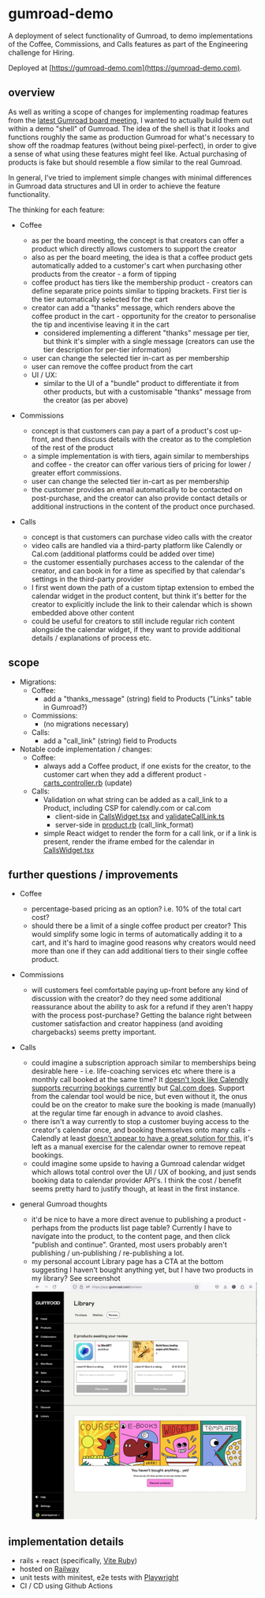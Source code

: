 # gumroad-demo

A deployment of select functionality of Gumroad, to demo implementations of the Coffee, Commissions, and Calls features as part of the Engineering challenge for Hiring.

Deployed at [https://gumroad-demo.com](https://gumroad-demo.com).

## overview

As well as writing a scope of changes for implementing roadmap features from the [latest Gumroad board meeting](https://www.youtube.com/watch?v=CNes_Qfo0gw), I wanted to actually build them out within a demo "shell" of Gumroad. The idea of the shell is that it looks and functions roughly the same as production Gumroad for what's necessary to show off the roadmap features (without being pixel-perfect), in order to give a sense of what using these features might feel like. Actual purchasing of products is fake but should resemble a flow similar to the real Gumroad.

In general, I've tried to implement simple changes with minimal differences in Gumroad data structures and UI in order to achieve the feature functionality.

The thinking for each feature:

- Coffee
  - as per the board meeting, the concept is that creators can offer a product which directly allows customers to support the creator
  - also as per the board meeting, the idea is that a coffee product gets automatically added to a customer's cart when purchasing other products from the creator - a form of tipping
  - coffee product has tiers like the membership product - creators can define separate price points similar to tipping brackets. First tier is the tier automatically selected for the cart
  - creator can add a "thanks" message, which renders above the coffee product in the cart - opportunity for the creator to personalise the tip and incentivise leaving it in the cart
    - considered implementing a different "thanks" message per tier, but think it's simpler with a single message (creators can use the tier description for per-tier information)
  - user can change the selected tier in-cart as per membership
  - user can remove the coffee product from the cart
  - UI / UX:
    - similar to the UI of a "bundle" product to differentiate it from other products, but with a customisable "thanks" message from the creator (as per above)

- Commissions
  - concept is that customers can pay a part of a product's cost up-front, and then discuss details with the creator as to the completion of the rest of the product
  - a simple implementation is with tiers, again similar to memberships and coffee - the creator can offer various tiers of pricing for lower / greater effort commissions.
  - user can change the selected tier in-cart as per membership
  - the customer provides an email automatically to be contacted on post-purchase, and the creator can also provide contact details or additional instructions in the content of the product once purchased.

- Calls
  - concept is that customers can purchase video calls with the creator
  - video calls are handled via a third-party platform like Calendly or Cal.com (additional platforms could be added over time)
  - the customer essentially purchases access to the calendar of the creator, and can book in for a time as specified by that calendar's settings in the third-party provider
  - I first went down the path of a custom tiptap extension to embed the calendar widget in the product content, but think it's better for the creator to explicitly include the link to their calendar which is shown embedded above other content  
  - could be useful for creators to still include regular rich content alongside the calendar widget, if they want to provide additional details / explanations of process etc.

## scope

- Migrations:
  - Coffee:
    - add a "thanks_message" (string) field to Products ("Links" table in Gumroad?)
  - Commissions:
    - (no migrations necessary)
  - Calls:
    - add a "call_link" (string) field to Products
- Notable code implementation / changes:
  - Coffee:
    - always add a Coffee product, if one exists for the creator, to the customer cart when they add a different product - [carts_controller.rb](./app/controllers/carts_controller.rb) (update)
  - Calls:
    - Validation on what string can be added as a call_link to a Product, including CSP for calendly.com or cal.com
      - client-side in [CallsWidget.tsx](./app/javascript/components/CallsWidget.tsx) and [validateCallLink.ts](./app/javascript/utils/validateCallLink.ts)
      - server-side in [product.rb](./app/models/product.rb) (call_link_format)
    - simple React widget to render the form for a call link, or if a link is present, render the iframe embed for the calendar in [CallsWidget.tsx](./app/javascript/components/CallsWidget.tsx) 

## further questions / improvements

- Coffee
  - percentage-based pricing as an option? i.e. 10% of the total cart cost? 
  - should there be a limit of a single coffee product per creator? This would simplify some logic in terms of automatically adding it to a cart, and it's hard to imagine good reasons why creators would need more than one if they can add additional tiers to their single coffee product.

- Commissions
  - will customers feel comfortable paying up-front before any kind of discussion with the creator? do they need some additional reassurance about the ability to ask for a refund if they aren't happy with the process post-purchase? Getting the balance right between customer satisfaction and creator happiness (and avoiding chargebacks) seems pretty important.

- Calls
  - could imagine a subscription approach similar to memberships being desirable here - i.e. life-coaching services etc where there is a monthly call booked at the same time? It [doesn't look like Calendly supports recurring bookings currently](https://community.calendly.com/how-do-i-40/please-create-a-recurring-meeting-758) but [Cal.com does](https://cal.com/scheduling/feature/recurring-events). Support from the calendar tool would be nice, but even without it, the onus could be on the creator to make sure the booking is made (manually) at the regular time far enough in advance to avoid clashes.
  - there isn't a way currently to stop a customer buying access to the creator's calendar once, and booking themselves onto many calls - Calendly at least [doesn't appear to have a great solution for this](https://community.calendly.com/how-do-i-40/same-person-booking-the-same-event-twice-1449), it's left as a manual exercise for the calendar owner to remove repeat bookings.
  - could imagine some upside to having a Gumroad calendar widget which allows total control over the UI / UX of booking, and just sends booking data to calendar provider API's. I think the cost / benefit seems pretty hard to justify though, at least in the first instance.

- general Gumroad thoughts
  - it'd be nice to have a more direct avenue to publishing a product - perhaps from the products list page table? Currently I have to navigate into the product, to the content page, and then click "publish and continue". Granted, most users probably aren't publishing / un-publishing / re-publishing a lot.
  - my personal account Library page has a CTA at the bottom suggesting I haven't bought anything yet, but I have two products in my library? See screenshot ![Gumroad screenshot](./gumroad-cta-no-purchases.png)

## implementation details

- rails + react (specifically, [Vite Ruby](https://vite-ruby.netlify.app/))
- hosted on [Railway](https://railway.app/)
- unit tests with minitest, e2e tests with [Playwright](https://playwright.dev/)
- CI / CD using Github Actions